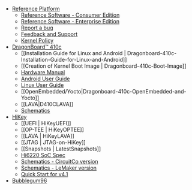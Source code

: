 - [Reference Platform](https://github.com/96boards/documentation/wiki/Reference-Platform-Home)
   - [Reference Software - Consumer Edition](https://github.com/96boards/documentation/wiki/Reference-Platform-CE-Home)
   - [Reference Software - Enterprise Edition](https://github.com/96boards/documentation/wiki/Reference-Platform-EE-Home)
   - [Report a bug](https://github.com/96boards/documentation/wiki/Reference-Platform-bugs)
   - [Feedback and Support](https://github.com/96boards/documentation/wiki/Reference-Platform-Feedback-and-Support)
   - [Kernel Policy](https://github.com/96boards/documentation/wiki/RP-Kernel-Policy)
- [DragonBoard™ 410c](https://github.com/96boards/documentation/wiki/DragonBoard™-410c-Home)
  - [[Installation Guide for Linux and Android | Dragonboard-410c-Installation-Guide-for-Linux-and-Android]]
  - [[Creation of Kernel Boot Image | Dragonboard-410c-Boot-Image]]
  - [Hardware Manual](https://github.com/96boards/documentation/blob/master/dragonboard410c/HardwareManual_DragonBoard.pdf)
  - [Android User Guide](https://github.com/96boards/documentation/blob/master/dragonboard410c/AndroidUserGuide_DragonBoard.pdf)
  - [Linux User Guide](https://github.com/96boards/documentation/blob/master/dragonboard410c/LinuxUserGuide_DragonBoard.pdf)
  - [[OpenEmbedded/Yocto|Dragonboard-410c-OpenEmbedded-and-Yocto]]
  - [[LAVA|D410CLAVA]]
  - [Schematics](http://linaro.co/db410c-schematics)
- [HiKey](https://github.com/96boards/documentation/wiki/HiKey-Home)
  - [[UEFI | HiKeyUEFI]]
  - [[OP-TEE | HiKeyOPTEE]]
  - [[LAVA | HiKeyLAVA]]
  - [[JTAG | JTAG-on-HiKey]]
  - [[Snapshots | LatestSnapshots]]
  - [Hi6220 SoC Spec](https://github.com/96boards/documentation/blob/master/hikey/Hi6220V100_Multi-Mode_Application_Processor_Function_Description.pdf)
  - [Schematics - CircuitCo version](https://github.com/96boards/documentation/blob/master/hikey/96Boards-Hikey-Rev-A1.pdf)
  - [Schematics - LeMaker version](https://github.com/96boards/documentation/blob/master/hikey/HiKey_schematics_lemaker_version.pdf)
  - [Quick Start for v4.1](https://github.com/96boards/documentation/wiki/Latest-Snapshot---Getting-Started-Guild-for-kernel-4.1)
- [Bubblegum96](https://github.com/96boards/documentation/wiki/Bubblegum96-Home)